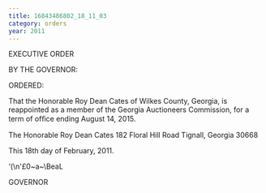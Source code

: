 ```yaml
---
title: 16843486802_18_11_03
category: orders
year: 2011
---
```

 

EXECUTIVE ORDER

BY THE GOVERNOR:

ORDERED:

That the Honorable Roy Dean Cates of Wilkes County, Georgia, is
reappointed as a member of the Georgia Auctioneers Commission,
for a term of ofﬁce ending August 14, 2015.

The Honorable Roy Dean Cates
182 Floral Hill Road
Tignall, Georgia 30668

This 18th day of February, 2011.

‘(\n'£0~a~\BeaL

GOVERNOR

